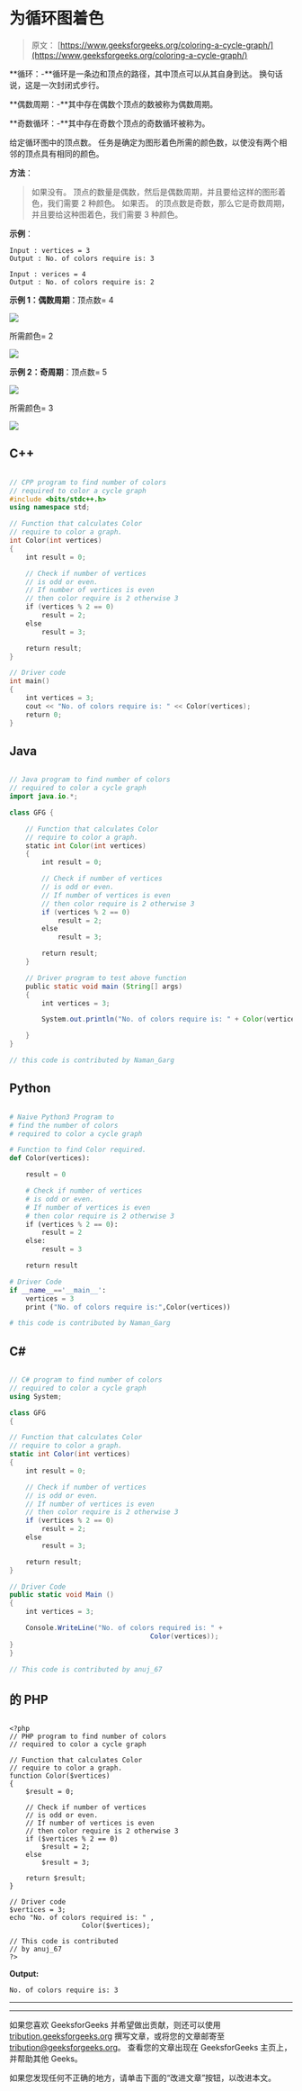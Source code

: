 # 为循环图着色

> 原文： [https://www.geeksforgeeks.org/coloring-a-cycle-graph/](https://www.geeksforgeeks.org/coloring-a-cycle-graph/)

**循环：-**循环是一条边和顶点的路径，其中顶点可以从其自身到达。 换句话说，这是一次封闭式步行。

**偶数周期：-**其中存在偶数个顶点的数被称为偶数周期。

**奇数循环：-**其中存在奇数个顶点的奇数循环被称为。

给定循环图中的顶点数。 任务是确定为图形着色所需的颜色数，以使没有两个相邻的顶点具有相同的颜色。

**方法**：

> 如果没有。 顶点的数量是偶数，然后是偶数周期，并且要给这样的图形着色，我们需要 2 种颜色。
> 如果否。 的顶点数是奇数，那么它是奇数周期，并且要给这种图着色，我们需要 3 种颜色。

**示例**：

```
Input : vertices = 3
Output : No. of colors require is: 3

Input : verices = 4
Output : No. of colors require is: 2

```

**示例 1：偶数周期**：顶点数= 4

![](img/0ce8abc1f3366b98a40ab9b20a0a2f77.png)

所需颜色= 2

![](img/f20c2802b13db54d94a793a06bc50848.png)

**示例 2：奇周期**：顶点数= 5

![](img/060606b16e9b2cf9e8ac9582321b7e45.png)

所需颜色= 3

![](img/08cf65dd8111b8128baca91d7e0ad460.png)

## C++

```cpp

// CPP program to find number of colors 
// required to color a cycle graph 
#include <bits/stdc++.h> 
using namespace std; 

// Function that calculates Color 
// require to color a graph. 
int Color(int vertices) 
{ 
    int result = 0; 

    // Check if number of vertices 
    // is odd or even. 
    // If number of vertices is even 
    // then color require is 2 otherwise 3 
    if (vertices % 2 == 0) 
        result = 2; 
    else
        result = 3; 

    return result; 
} 

// Driver code 
int main() 
{ 
    int vertices = 3; 
    cout << "No. of colors require is: " << Color(vertices); 
    return 0; 
} 

```

## Java

```java

// Java program to find number of colors 
// required to color a cycle graph 
import java.io.*;  

class GFG {  

    // Function that calculates Color  
    // require to color a graph.   
    static int Color(int vertices)  
    {  
        int result = 0;  

        // Check if number of vertices  
        // is odd or even.  
        // If number of vertices is even  
        // then color require is 2 otherwise 3  
        if (vertices % 2 == 0)  
            result = 2;  
        else
            result = 3;  

        return result;  
    }   

    // Driver program to test above function  
    public static void main (String[] args)  
    {  
        int vertices = 3;  

        System.out.println("No. of colors require is: " + Color(vertices)); 

    }  
}  

// this code is contributed by Naman_Garg 

```

## Python

```py

# Naive Python3 Program to  
# find the number of colors 
# required to color a cycle graph   

# Function to find Color required. 
def Color(vertices):   

    result = 0 

    # Check if number of vertices  
    # is odd or even.  
    # If number of vertices is even  
    # then color require is 2 otherwise 3  
    if (vertices % 2 == 0): 
        result = 2
    else: 
        result = 3 

    return result 

# Driver Code  
if __name__=='__main__': 
    vertices = 3
    print ("No. of colors require is:",Color(vertices)) 

# this code is contributed by Naman_Garg 

```

## C#

```cs

// C# program to find number of colors 
// required to color a cycle graph 
using System;  

class GFG 
{  

// Function that calculates Color  
// require to color a graph.  
static int Color(int vertices)  
{  
    int result = 0;  

    // Check if number of vertices  
    // is odd or even.  
    // If number of vertices is even  
    // then color require is 2 otherwise 3  
    if (vertices % 2 == 0)  
        result = 2;  
    else
        result = 3;  

    return result;  
}  

// Driver Code 
public static void Main ()  
{  
    int vertices = 3;  

    Console.WriteLine("No. of colors required is: " +  
                                   Color(vertices)); 
}  
}  

// This code is contributed by anuj_67 

```

## 的 PHP

```

<?php 
// PHP program to find number of colors 
// required to color a cycle graph 

// Function that calculates Color 
// require to color a graph. 
function Color($vertices) 
{ 
    $result = 0; 

    // Check if number of vertices 
    // is odd or even. 
    // If number of vertices is even 
    // then color require is 2 otherwise 3 
    if ($vertices % 2 == 0) 
        $result = 2; 
    else
        $result = 3; 

    return $result; 
} 

// Driver code 
$vertices = 3; 
echo "No. of colors required is: " , 
                  Color($vertices); 

// This code is contributed  
// by anuj_67 
?> 

```

**Output:**

```
No. of colors require is: 3

```



* * *

* * *

如果您喜欢 GeeksforGeeks 并希望做出贡献，则还可以使用 [tribution.geeksforgeeks.org](https://contribute.geeksforgeeks.org/) 撰写文章，或将您的文章邮寄至 tribution@geeksforgeeks.org。 查看您的文章出现在 GeeksforGeeks 主页上，并帮助其他 Geeks。

如果您发现任何不正确的地方，请单击下面的“改进文章”按钮，以改进本文。
